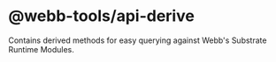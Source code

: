 # @webb-tools/api-derive

Contains derived methods for easy querying against Webb's Substrate Runtime Modules.
